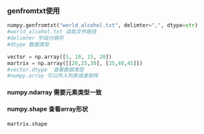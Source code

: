 ### genfromtxt使用
```python
numpy.genfromtxt("world_alcohol.txt", delimter=",", dtype=str)
#world_alcohol.txt 读取文件路径
#delimter 字段分隔符
#dtype 数据类型
```
```python
vector = np.array([5, 10, 15, 20])
martrix = np.array([[20,25,30], [35,40,45]])
#vector.dtype  查看数据类型
#numpy.array 可以传入列表或者矩阵

```
#### numpy.ndarray 需要元素类型一致
#### numpy.shape 查看array形状
```python
martrix.shape
```
